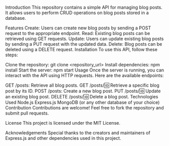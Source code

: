 Introduction
This repository contains a simple API for managing blog posts. It allows users to perform CRUD operations on blog posts stored in a database.

Features
Create: Users can create new blog posts by sending a POST request to the appropriate endpoint.
Read: Existing blog posts can be retrieved using GET requests.
Update: Users can update existing blog posts by sending a PUT request with the updated data.
Delete: Blog posts can be deleted using a DELETE request.
Installation
To use this API, follow these steps:

Clone the repository: git clone <repository_url>
Install dependencies: npm install
Start the server: npm start
Usage
Once the server is running, you can interact with the API using HTTP requests. Here are the available endpoints:

GET /posts: Retrieve all blog posts.
GET /posts/:id: Retrieve a specific blog post by its ID.
POST /posts: Create a new blog post.
PUT /posts/:id: Update an existing blog post.
DELETE /posts/:id: Delete a blog post.
Technologies Used
Node.js
Express.js
MongoDB (or any other database of your choice)
Contribution
Contributions are welcome! Feel free to fork the repository and submit pull requests.

License
This project is licensed under the MIT License.

Acknowledgements
Special thanks to the creators and maintainers of Express.js and other dependencies used in this project.